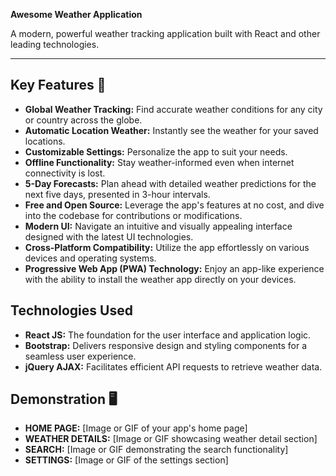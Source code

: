 **Awesome Weather Application**

A modern, powerful weather tracking application built with React and other leading technologies.

***

## Key Features 📝

* **Global Weather Tracking:** Find accurate weather conditions for any city or country across the globe.
* **Automatic Location Weather:** Instantly see the weather for your saved locations.
* **Customizable Settings:** Personalize the app to suit your needs.  
* **Offline Functionality:**  Stay weather-informed even when internet connectivity is lost.
* **5-Day Forecasts:** Plan ahead with detailed weather predictions for the next five days, presented in 3-hour intervals.
* **Free and Open Source:** Leverage the app's features at no cost, and dive into the codebase for contributions or modifications.
* **Modern UI:** Navigate an intuitive and visually appealing interface designed with the latest UI technologies.
* **Cross-Platform Compatibility:** Utilize the app effortlessly on various devices and operating systems.
* **Progressive Web App (PWA) Technology:** Enjoy an app-like experience with the ability to install the weather app directly on your devices.

## Technologies Used

* **React JS:** The foundation for the user interface and application logic.
* **Bootstrap:** Delivers responsive design and styling components for a seamless user experience.
* **jQuery AJAX:** Facilitates efficient API requests to retrieve weather data.

## Demonstration 🖥️ 

* **HOME PAGE:** [Image or GIF of your app's home page] 
* **WEATHER DETAILS:** [Image or GIF showcasing weather detail section]
* **SEARCH:** [Image or GIF demonstrating the search functionality]
* **SETTINGS:** [Image or GIF of the settings section]
